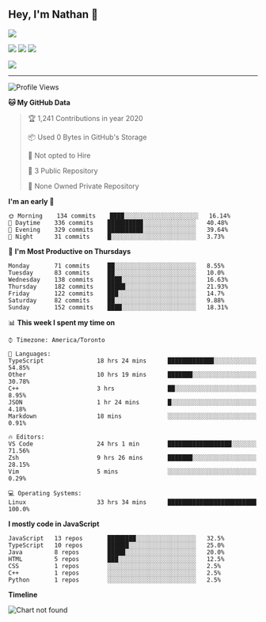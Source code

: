 ## Hey, I'm Nathan 👋

![](https://visitor-badge.laobi.icu/badge?page_id=nathan13888.visiter.badge)

[![](https://img.shields.io/badge/OS-Ubuntu-blue?style=flat-square&logo=ubuntu&logoColor=white)](https://en.wikipedia.org/wiki/Linux)
[![](https://img.shields.io/badge/Editor-VSCodeInsiders-blue?style=flat-square&logo=visual-studio-code&logoColor=white)](https://code.visualstudio.com/)
[![](https://img.shields.io/badge/Editor-Neovim-blue?style=flat-square&logo=vim&logoColor=white)](https://github.com/neovim/neovim)

![](https://github-readme-stats.vercel.app/api?username=Nathan13888&show_icons=true&theme=dracula&hide=stars&count_private=true)

---

<!--START_SECTION:waka-->
![Profile Views](http://img.shields.io/badge/Profile%20Views-23-blue)

**🐱 My GitHub Data** 

> 🏆 1,241 Contributions in year 2020
 > 
> 📦 Used 0 Bytes in GitHub's Storage 
 > 
> 🚫 Not opted to Hire
 > 
> 📜 3 Public Repository 
 > 
> 🔑 None Owned Private Repository 

**I'm an early 🐤** 

```text
🌞 Morning    134 commits    ████░░░░░░░░░░░░░░░░░░░░░   16.14% 
🌆 Daytime    336 commits    ██████████░░░░░░░░░░░░░░░   40.48% 
🌃 Evening    329 commits    ██████████░░░░░░░░░░░░░░░   39.64% 
🌙 Night      31 commits     █░░░░░░░░░░░░░░░░░░░░░░░░   3.73%

```
📅 **I'm Most Productive on Thursdays** 

```text
Monday       71 commits     ██░░░░░░░░░░░░░░░░░░░░░░░   8.55% 
Tuesday      83 commits     ██░░░░░░░░░░░░░░░░░░░░░░░   10.0% 
Wednesday    138 commits    ████░░░░░░░░░░░░░░░░░░░░░   16.63% 
Thursday     182 commits    █████░░░░░░░░░░░░░░░░░░░░   21.93% 
Friday       122 commits    ███░░░░░░░░░░░░░░░░░░░░░░   14.7% 
Saturday     82 commits     ██░░░░░░░░░░░░░░░░░░░░░░░   9.88% 
Sunday       152 commits    ████░░░░░░░░░░░░░░░░░░░░░   18.31%

```


📊 **This week I spent my time on** 

```text
⌚︎ Timezone: America/Toronto

💬 Languages: 
TypeScript               18 hrs 24 mins      █████████████░░░░░░░░░░░░   54.85% 
Other                    10 hrs 19 mins      ███████░░░░░░░░░░░░░░░░░░   30.78% 
C++                      3 hrs               ██░░░░░░░░░░░░░░░░░░░░░░░   8.95% 
JSON                     1 hr 24 mins        █░░░░░░░░░░░░░░░░░░░░░░░░   4.18% 
Markdown                 18 mins             ░░░░░░░░░░░░░░░░░░░░░░░░░   0.91%

🔥 Editors: 
VS Code                  24 hrs 1 min        ██████████████████░░░░░░░   71.56% 
Zsh                      9 hrs 26 mins       ███████░░░░░░░░░░░░░░░░░░   28.15% 
Vim                      5 mins              ░░░░░░░░░░░░░░░░░░░░░░░░░   0.29%

💻 Operating Systems: 
Linux                    33 hrs 34 mins      █████████████████████████   100.0%

```

**I mostly code in JavaScript** 

```text
JavaScript   13 repos       ████████░░░░░░░░░░░░░░░░░   32.5% 
TypeScript   10 repos       ██████░░░░░░░░░░░░░░░░░░░   25.0% 
Java         8 repos        █████░░░░░░░░░░░░░░░░░░░░   20.0% 
HTML         5 repos        ███░░░░░░░░░░░░░░░░░░░░░░   12.5% 
CSS          1 repos        ░░░░░░░░░░░░░░░░░░░░░░░░░   2.5% 
C++          1 repos        ░░░░░░░░░░░░░░░░░░░░░░░░░   2.5% 
Python       1 repos        ░░░░░░░░░░░░░░░░░░░░░░░░░   2.5%

```


**Timeline**

![Chart not found](https://github.com/Nathan13888/Nathan13888/blob/master/charts/bar_graph.png) 


<!--END_SECTION:waka-->
